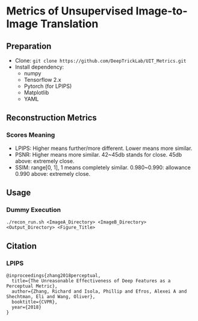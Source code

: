 # Metrics of Unsupervised Image-to-Image Translation
## Preparation
* Clone: `git clone https://github.com/DeepTrickLab/UIT_Metrics.git`
* Install dependency:
  * numpy
  * Tensorflow 2.x
  * Pytorch (for LPIPS)
  * Matplotlib
  * YAML
## Reconstruction Metrics
### Scores Meaning
* LPIPS: Higher means further/more different. Lower means more similar.
* PSNR: Higher means more similar. 42~45db stands for close. 45db above: extremely close.
* SSIM: range[0, 1], 1 means completely similar. 0.980~0.990: allowance 0.990 above: extremely close.

## Usage
### Dummy Execution
```
./recon_run.sh <ImageA_Directory> <ImageB_Directory> <Output_Directory> <Figure_Title>
```
## Citation
### LPIPS
```
@inproceedings{zhang2018perceptual,
  title={The Unreasonable Effectiveness of Deep Features as a Perceptual Metric},
  author={Zhang, Richard and Isola, Phillip and Efros, Alexei A and Shechtman, Eli and Wang, Oliver},
  booktitle={CVPR},
  year={2018}
}
```